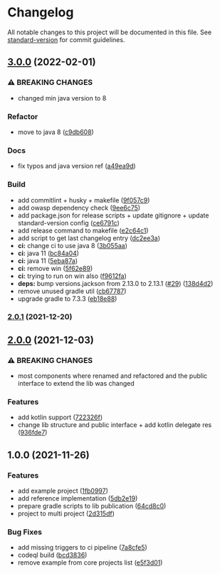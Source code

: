 # Changelog

All notable changes to this project will be documented in this file. See [standard-version](https://github.com/conventional-changelog/standard-version) for commit guidelines.

## [3.0.0](https://github.com/vitorsalgado/puma4j/compare/v2.0.1...v3.0.0) (2022-02-01)


### ⚠ BREAKING CHANGES

* changed min java version to 8

### Refactor

* move to java 8 ([c9db608](https://github.com/vitorsalgado/puma4j/commit/c9db608bea748c6575c55580bede22ee6fda6a29))


### Docs

* fix typos and java version ref ([a49ea9d](https://github.com/vitorsalgado/puma4j/commit/a49ea9d431d40a4c57cf03eced92a72c0194e775))


### Build

* add commitlint + husky + makefile ([9f057c9](https://github.com/vitorsalgado/puma4j/commit/9f057c99ee23c8980545f1c771b272469a3e0307))
* add owasp dependency check ([9ee6c75](https://github.com/vitorsalgado/puma4j/commit/9ee6c753a2c0a18a98ceda3de5638f219cd09ee5))
* add package.json for release scripts + update gitignore + update standard-version config ([ce6791c](https://github.com/vitorsalgado/puma4j/commit/ce6791c001e7b6149f7ef4c7820dab16b82c337f))
* add release command to makefile ([e2c64c1](https://github.com/vitorsalgado/puma4j/commit/e2c64c1dfed94eebd68d3df350298ac8166f31ab))
* add script to get last changelog entry ([dc2ee3a](https://github.com/vitorsalgado/puma4j/commit/dc2ee3a669f5b460aa30ae1cd4d8f89a07244dc9))
* **ci:** change ci to use java 8 ([3b055aa](https://github.com/vitorsalgado/puma4j/commit/3b055aa6e6da87a32ba2d93c636cf8a731d56049))
* **ci:** java 11 ([bc84a04](https://github.com/vitorsalgado/puma4j/commit/bc84a04be8645ed8236d8309c7999aaa6c9c81ab))
* **ci:** java 11 ([5eba87a](https://github.com/vitorsalgado/puma4j/commit/5eba87a88f4d935a0f4dd4f8597daa868d6c055b))
* **ci:** remove win ([5f62e89](https://github.com/vitorsalgado/puma4j/commit/5f62e891ffb4e79b3466450f93a675433472af00))
* **ci:** trying to run on win also ([f9612fa](https://github.com/vitorsalgado/puma4j/commit/f9612fa3ff16d7f5c19b350cf6c3d1c4d9c30c64))
* **deps:** bump versions.jackson from 2.13.0 to 2.13.1 ([#29](https://github.com/vitorsalgado/puma4j/issues/29)) ([138d4d2](https://github.com/vitorsalgado/puma4j/commit/138d4d23f7e42ba1990aa615c0428b953fb380fd))
* remove unused gradle util ([cb67787](https://github.com/vitorsalgado/puma4j/commit/cb67787ece1c3d41862ee226e4df490b613138c4))
* upgrade gradle to 7.3.3 ([eb18e88](https://github.com/vitorsalgado/puma4j/commit/eb18e88d1e67d0268b55f8369af605e5aaf290c5))

### [2.0.1](https://github.com/vitorsalgado/puma4j/compare/v2.0.0...v2.0.1) (2021-12-20)

## [2.0.0](https://github.com/vitorsalgado/puma4j/compare/v1.0.0...v2.0.0) (2021-12-03)


### ⚠ BREAKING CHANGES

* most components where renamed and refactored and the public interface to extend the lib was changed

### Features

* add kotlin support ([722326f](https://github.com/vitorsalgado/puma4j/commit/722326f31c6056e145419e669d1c911aa52d1a21))
* change lib structure and public interface + add kotlin delegate res ([936fde7](https://github.com/vitorsalgado/puma4j/commit/936fde7502ba55083869ff769cb252aab550785c))

## 1.0.0 (2021-11-26)


### Features

* add example project ([1fb0997](https://github.com/vitorsalgado/puma4j/commit/1fb09975fd5d46f9ec880e7632327e298f4f034c))
* add reference implementation ([5db2e19](https://github.com/vitorsalgado/puma4j/commit/5db2e19327833cad6897501eceee26c3235e2a2f))
* prepare gradle scripts to lib publication ([64cd8c0](https://github.com/vitorsalgado/puma4j/commit/64cd8c0c451a12676354b292da7a863a2ba86253))
* project to multi project ([2d315df](https://github.com/vitorsalgado/puma4j/commit/2d315df120cdf1f51dc9a39f742b32eb5563d813))


### Bug Fixes

* add missing triggers to ci pipeline ([7a8cfe5](https://github.com/vitorsalgado/puma4j/commit/7a8cfe5f49cb533af86da378e978ef4f63e57f4d))
* codeql build ([bcd3836](https://github.com/vitorsalgado/puma4j/commit/bcd3836ae408c7c2158e45dbc4d4a1b4367453ab))
* remove example from core projects list ([e5f3d01](https://github.com/vitorsalgado/puma4j/commit/e5f3d01cbf711f3d4be65e68329efc114e0220fb))
